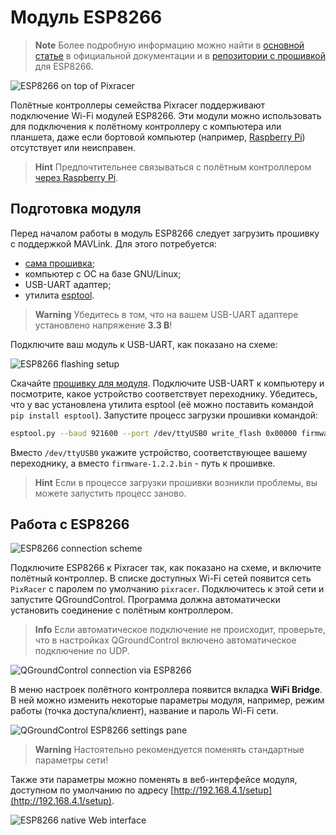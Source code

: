 # Модуль ESP8266

> **Note** Более подробную информацию можно найти в [основной статье](https://docs.px4.io/en/telemetry/esp8266_wifi_module.html) в официальной документации и в [репозитории с прошивкой](https://github.com/dogmaphobic/mavesp8266) для ESP8266.

![ESP8266 on top of Pixracer](../assets/esp8266_pixracer_top_wifi.jpg)

Полётные контроллеры семейства Pixracer поддерживают подключение Wi-Fi модулей ESP8266. Эти модули можно использовать для подключения к полётному контроллеру с компьютера или планшета, даже если бортовой компьютер (например, [Raspberry Pi](raspberry.md)) отсутствует или неисправен.

> **Hint** Предпочтительнее связываться с полётным контроллером [через Raspberry Pi](gcs_bridge.md).

## Подготовка модуля

Перед началом работы в модуль ESP8266 следует загрузить прошивку с поддержкой MAVLink. Для этого потребуется:

* [сама прошивка](http://www.grubba.com/mavesp8266/firmware-1.2.2.bin);
* компьютер с ОС на базе GNU/Linux;
* USB-UART адаптер;
* утилита [esptool](https://github.com/espressif/esptool).

> **Warning** Убедитесь в том, что на вашем USB-UART адаптере установлено напряжение **3.3 В**!

Подключите ваш модуль к USB-UART, как показано на схеме:

![ESP8266 flashing setup](../assets/esp8266_flashing_ftdi.jpg)

Скачайте [прошивку для модуля](http://www.grubba.com/mavesp8266/firmware-1.2.2.bin). Подключите USB-UART к компьютеру и посмотрите, какое устройство соответствует переходнику. Убедитесь, что у вас установлена утилита esptool (её можно поставить командой `pip install esptool`). Запустите процесс загрузки прошивки командой:

```bash
esptool.py --baud 921600 --port /dev/ttyUSB0 write_flash 0x00000 firmware-1.2.2.bin
```

Вместо `/dev/ttyUSB0` укажите устройство, соответствующее вашему переходнику, а вместо `firmware-1.2.2.bin` - путь к прошивке.

> **Hint** Если в процессе загрузки прошивки возникли проблемы, вы можете запустить процесс заново.

## Работа с ESP8266

![ESP8266 connection scheme](../assets/esp8266_pixracer_connection.jpg)

Подключите ESP8266 к Pixracer так, как показано на схеме, и включите полётный контроллер. В списке доступных Wi-Fi сетей появится сеть `PixRacer` с паролем по умолчанию `pixracer`. Подключитесь к этой сети и запустите QGroundControl. Программа должна автоматически установить соединение с полётным контроллером.

> **Info** Если автоматическое подключение не происходит, проверьте, что в настройках QGroundControl включено автоматическое подключение по UDP.

![QGroundControl connection via ESP8266](../assets/esp8266_qgroundcontrol.png)

В меню настроек полётного контроллера появится вкладка **WiFi Bridge**. В ней можно изменить некоторые параметры модуля, например, режим работы (точка доступа/клиент), название и пароль Wi-Fi сети.

![QGroundControl ESP8266 settings pane](../assets/esp8266_qgroundcontrol_settings.png)

> **Warning** Настоятельно рекомендуется поменять стандартные параметры сети!

Также эти параметры можно поменять в веб-интерфейсе модуля, доступном по умолчанию по адресу [http://192.168.4.1/setup](http://192.168.4.1/setup).

![ESP8266 native Web interface](../assets/esp8266_web_interface.png)
